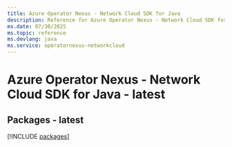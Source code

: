 ```yaml
---
title: Azure Operator Nexus - Network Cloud SDK for Java
description: Reference for Azure Operator Nexus - Network Cloud SDK for Java
ms.date: 07/30/2025
ms.topic: reference
ms.devlang: java
ms.service: operatornexus-networkcloud
---
```

# Azure Operator Nexus - Network Cloud SDK for Java - latest
## Packages - latest
[!INCLUDE [packages](operator-nexus---network-cloud-index.md)]